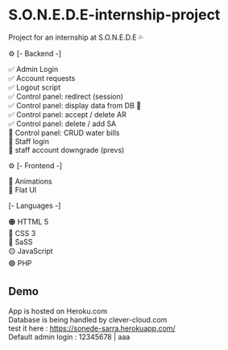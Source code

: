 # S.O.N.E.D.E-internship-project
Project for an internship at S.O.N.E.D.E 💦

⚙ [- Backend -] 

✅ Admin Login  
✅ Account requests  
✅ Logout script  
✅ Control panel: redirect (session)  
✅ Control panel: display data from DB 🐬  
✅ Control panel: accept / delete AR   
✅ Control panel: delete / add SA  
🔳 Control panel: CRUD water bills    
🔳 Staff login  
🔳 staff account downgrade (prevs)  

⚙ [- Frontend -]   

🔳 Animations  
🔳 Flat UI  


[- Languages -]

🟠 HTTML 5  
🔵 CSS 3  
🔴 SaSS  
🟡 JavaScript  
🟣 PHP  

## Demo  

App is hosted on Heroku.com   
Database is being handled by clever-cloud.com   
test it here : https://sonede-sarra.herokuapp.com/  
Default admin login : 12345678 | aaa
